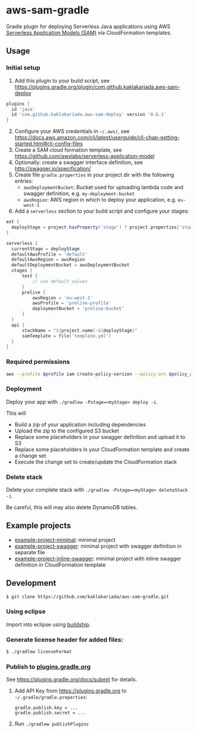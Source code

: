 # aws-sam-gradle
Gradle plugin for deploying Serverless Java applications using AWS [Serverless Application Models (SAM)](https://github.com/awslabs/serverless-application-model) via CloudFormation templates.

## Usage

### Initial setup

1. Add this plugin to your build script, see https://plugins.gradle.org/plugin/com.github.kaklakariada.aws-sam-deploy

  ```groovy
plugins {
	id 'java'
	id 'com.github.kaklakariada.aws-sam-deploy' version '0.6.1'
}
```
2. Configure your AWS credentials in `~/.aws/`, see https://docs.aws.amazon.com/cli/latest/userguide/cli-chap-getting-started.html#cli-config-files
3. Create a SAM cloud formation template, see https://github.com/awslabs/serverless-application-model
4. Optionally: create a swagger interface definition, see http://swagger.io/specification/
5. Create file `gradle.properties` in your project dir with the following entries:
   * `awsDeploymentBucket`: Bucket used for uploading lambda code and swagger definition, e.g. `my-deployment-bucket`
   * `awsRegion`: AWS region in which to deploy your application, e.g. `eu-west-1`
6. Add a `serverless` section to your build script and configure your stages:

  ```groovy
ext {
	deployStage = project.hasProperty('stage') ? project.properties['stage'] : 'test'
}

serverless {
	currentStage = deployStage
	defaultAwsProfile = 'default'
	defaultAwsRegion = awsRegion
	defaultDeploymentBucket = awsDeploymentBucket
	stages {
		test {
			// use default values
		}
		prelive {
			awsRegion = 'eu-west-1'
			awsProfile = 'prelive-profile'
			deploymentBucket = 'prelive-bucket'
		}
	}
	api {
		stackName = "${project.name}-${deployStage}"
		samTemplate = file('template.yml')
	}
}
```

### Required permissions

```bash
aws --profile $profile iam create-policy-version --policy-arn $policy_arn --policy-document file://iam-deploy-policy.json --set-as-default
```

### Deployment

Deploy your app with `./gradlew -Pstage=<myStage> deploy -i`.

This will
* Build a zip of your application including dependencies
* Upload the zip to the configured S3 bucket
* Replace some placeholders in your swagger definition and upload it to S3
* Replace some placeholders in your CloudFormation template and create a change set
* Execute the change set to create/update the CloudFormation stack

### Delete stack

Delete your complete stack with `./gradlew -Pstage=<myStage> deleteStack -i`.

Be careful, this will may also delete DynamoDB tables.

## Example projects
* [example-project-minimal](https://github.com/kaklakariada/aws-sam-gradle/tree/master/example-project-minimal): minimal project
* [example-project-swagger](https://github.com/kaklakariada/aws-sam-gradle/tree/master/example-project-swagger): minimal project with swagger definition in separate file
* [example-project-inline-swagger](https://github.com/kaklakariada/aws-sam-gradle/tree/master/example-project-inline-swagger): minimal project with inline swagger definition in CloudFormation template

## Development

```bash
$ git clone https://github.com/kaklakariada/aws-sam-gradle.git
```

### Using eclipse

Import into eclipse using [buildship](https://projects.eclipse.org/projects/tools.buildship).

### Generate license header for added files:

```bash
$ ./gradlew licenseFormat
```
### Publish to [plugins.gradle.org](https://plugins.gradle.org)

See https://plugins.gradle.org/docs/submit for details.

1. Add API Key from https://plugins.gradle.org to `~/.gradle/gradle.properties`:

    ```
    gradle.publish.key = ...
    gradle.publish.secret = ...
    ```
2. Run `./gradlew publishPlugins`
